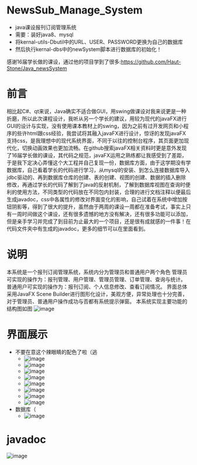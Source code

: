 # NewsSub_Manage_System
- java课设报刊订阅管理系统
- 需要：装好java8、mysql
- 将kernal-utils-Dbutil中的URL、USER、PASSWORD更换为自己的数据库
- 然后执行kernal-dbs中的newSystem脚本进行数据库的初始化！

感谢16届学长做的课设，通过他的项目学到了很多:https://github.com/Haut-Stone/Java_newsSystem
# 前言
相比起C#、qt来说，Java确实不适合做GUI，用swing做课设对我来说更是一种折磨，所以此次课程设计，我听从另一个学长的建议，用较为现代的javaFX进行GUI的设计与实现，没有使用课本教材上的swing，因为之前有过开发网页和小程序的些许html跟css经验，我尝试将其融入javaFX进行设计，惊讶的发现javaFX支持css，是我理想中的现代系统界面，不同于以往的控制台程序，其页面更加现代化，切换动画效果也更加流畅。在github搜索javaFX相关资料时更是意外发现了16届学长做的课设，其代码之规范，javaFX运用之熟练都让我感受到了差距，于是我下定决心弄懂这个大工程并自己复现一份，数据库方面，由于这学期没有学数据库，自己看着学长的代码进行学习，从mysql的安装、到怎么连接数据库导入jdbc驱动的、再到数据库仓库的创建、表的创建、视图的创建、数据的插入删除修改，再通过学长的代码了解到了java的反射机制，了解到数据库视图在查询时便利的使用方法，不同类型的代码放在不同包内封装，合理的进行文档注释以便最后生成javadoc，css中各属性的修改对界面变化的影响，自己试着在系统中增加按钮阴影等，得到了很大的提升，虽然由于两周的课设一周都在准备考试，事实上只有一周时间做这个课设，还有很多遗憾的地方没有解决，还有很多功能可以添加，但是亲手学习并完成了到目前为止最大的一个项目，还是很有成就感的一件事！在代码文件夹中有生成的javadoc，更多的细节可以在里面看到。
# 说明
本系统是一个报刊订阅管理系统，系统内分为管理员和普通用户两个角色
管理员可实现的操作为：报刊管理、用户管理、管理员管理、订单管理、查询与统计。
普通用户可实现的操作为：报刊订阅、个人信息修改、查看订阅情况。
界面总体采用JavaFX Scene Builder进行图形化设计，美观方便，异常处理也十分完善，对于管理员、普通用户操作成功与否都有系统提示弹窗。
本系统实现主要功能的结构图如图
![image](https://user-images.githubusercontent.com/43498495/141785550-3aa54da4-c9af-4abf-80df-bd5672ec4efe.png)
# 界面展示
- 不要在意这个辣眼睛的配色了啦（逃
  - ![image](https://user-images.githubusercontent.com/43498495/141785809-945cdf98-18f2-4a2e-ac2a-01ee6c627ea2.png)
  - ![image](https://user-images.githubusercontent.com/43498495/141785836-63cd769d-cf4c-4ade-9ce3-3d6e17428979.png)
  - ![image](https://user-images.githubusercontent.com/43498495/141785858-4d54c95f-7705-4a1a-a175-33e088d02ea8.png)
  - ![image](https://user-images.githubusercontent.com/43498495/141785931-9298642e-f705-478c-8128-49dd2869fd05.png)
  - ![image](https://user-images.githubusercontent.com/43498495/141785952-d3bd0404-0f42-4384-8c39-bdde611ed946.png)
  - ![image](https://user-images.githubusercontent.com/43498495/141785982-f69f1f4b-5471-4ea7-9772-d1b96d22d5e1.png)
  - ![image](https://user-images.githubusercontent.com/43498495/141786053-58805ecf-2034-47a3-ab9c-5dbea44e511b.png)
  - ![image](https://user-images.githubusercontent.com/43498495/141786077-054165a5-47ba-438a-af51-3b2b0c8a3bc7.png)
- 数据库（
  - ![image](https://user-images.githubusercontent.com/43498495/141786099-d7a579b4-e6c1-4a4c-9223-9d9aaf6db780.png)
# javadoc
![image](https://user-images.githubusercontent.com/43498495/141786387-a7231fc7-794e-4ce4-bad4-2b9823c964f3.png)


